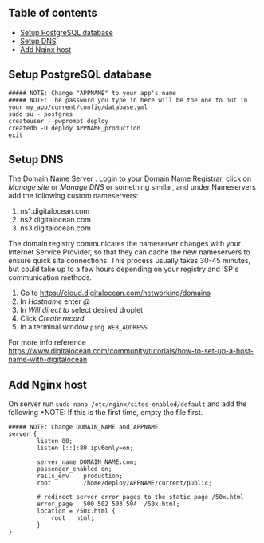 ## Table of contents

- [Setup PostgreSQL database](#setup-postgresql-database)
- [Setup DNS](#setup-dns)
- [Add Nginx host](#add-nginx-host)

## Setup PostgreSQL database

```shell
##### NOTE: Change "APPNAME" to your app's name
##### NOTE: The password you type in here will be the one to put in your my_app/current/config/database.yml
sudo su - postgres 
createuser --pwprompt deploy
createdb -O deploy APPNAME_production
exit
```

## Setup DNS

The Domain Name Server . Login to your Domain Name Registrar, click on *Manage site* or *Manage DNS* or something similar, and under Nameservers add the following custom nameservers:

1. ns1.digitalocean.com
1. ns2.digitalocean.com
1. ns3.digitalocean.com

The domain registry communicates the nameserver changes with your Internet Service Provider, so that they can cache the new nameservers to ensure quick site connections. This process usually takes 30-45 minutes, but could take up to a few hours depending on your registry and ISP's communication methods.

1. Go to https://cloud.digitalocean.com/networking/domains
1. In *Hostname* enter *@*
1. In *Will direct to* select desired droplet
1. Click *Create record*
1. In a terminal window `ping WEB_ADDRESS`

For more info reference https://www.digitalocean.com/community/tutorials/how-to-set-up-a-host-name-with-digitalocean

## Add Nginx host

On server run `sudo nano /etc/nginx/sites-enabled/default` and add the following
*NOTE: If this is the first time, empty the file first.

```shell
##### NOTE: Change DOMAIN_NAME and APPNAME
server {
        listen 80;
        listen [::]:80 ipv6only=on;

        server_name DOMAIN_NAME.com;
        passenger_enabled on;
        rails_env    production;
        root         /home/deploy/APPNAME/current/public;

        # redirect server error pages to the static page /50x.html
        error_page   500 502 503 504  /50x.html;
        location = /50x.html {
            root   html;
        }
}
```
